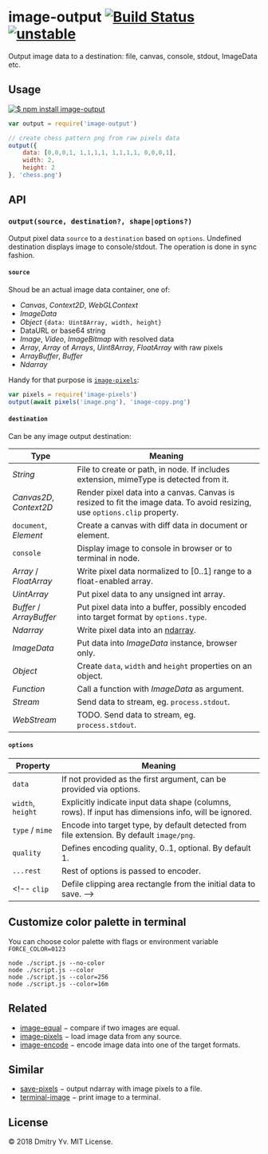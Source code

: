 # image-output [![Build Status](https://travis-ci.org/dy/image-output.svg?branch=master)](https://travis-ci.org/dy/image-output) [![unstable](https://img.shields.io/badge/stability-unstable-green.svg)](http://github.com/badges/stability-badges)

Output image data to a destination: file, canvas, console, stdout, ImageData etc.

## Usage

[![$ npm install image-output](http://nodei.co/npm/image-output.png?mini=true)](http://npmjs.org/package/image-output)

```js
var output = require('image-output')

// create chess pattern png from raw pixels data
output({
	data: [0,0,0,1, 1,1,1,1, 1,1,1,1, 0,0,0,1],
	width: 2,
	height: 2
}, 'chess.png')
```

## API

### `output(source, destination?, shape|options?)`

Output pixel data `source` to a `destination` based on `options`. Undefined destination displays image to console/stdout. The operation is done in sync fashion.

#### `source`

Shoud be an actual image data container, one of:

* _Canvas_, _Context2D_, _WebGLContext_
* _ImageData_
* _Object_ `{data: Uint8Array, width, height}`
* DataURL or base64 string
* _Image_, _Video_, _ImageBitmap_ with resolved data
* _Array_, _Array_ of _Arrays_, _Uint8Array_, _FloatArray_ with raw pixels
* _ArrayBuffer_, _Buffer_
* _Ndarray_

Handy for that purpose is [`image-pixels`](https://ghub.io/image-pixels):

```js
var pixels = require('image-pixels')
output(await pixels('image.png'), 'image-copy.png')
```

#### `destination`

Can be any image output destination:

Type | Meaning
---|---
_String_ | File to create or path, in node. If includes extension, mimeType is detected from it.
_Canvas2D_, _Context2D_ | Render pixel data into a canvas. Canvas is resized to fit the image data. To avoid resizing, use `options.clip` property.
`document`, _Element_ | Create a canvas with diff data in document or element.
`console` | Display image to console in browser or to terminal in node.
_Array_ / _FloatArray_ | Write pixel data normalized to [0..1] range to a float-enabled array.
_UintArray_ | Put pixel data to any unsigned int array.
_Buffer_ / _ArrayBuffer_ | Put pixel data into a buffer, possibly encoded into target format by `options.type`.
_Ndarray_ | Write pixel data into an [ndarray](https://ghub.io/ndarray).
_ImageData_ | Put data into _ImageData_ instance, browser only.
_Object_ | Create `data`, `width` and `height` properties on an object.
_Function_ | Call a function with _ImageData_ as argument.
_Stream_ | Send data to stream, eg. `process.stdout`.
_WebStream_ | TODO. Send data to stream, eg. `process.stdout`.

#### `options`

Property | Meaning
---|---
`data` | If not provided as the first argument, can be provided via options.
`width`, `height` | Explicitly indicate input data shape (columns, rows). If input has dimensions info, will be ignored.
`type` / `mime` | Encode into target type, by default detected from file extension. By default `image/png`.
`quality` | Defines encoding quality, 0..1, optional. By default 1.
`...rest` | Rest of options is passed to encoder.
<!-- `clip` | Defile clipping area rectangle from the initial data to save. -->

## Customize color palette in terminal

You can choose color palette with flags or environment variable `FORCE_COLOR=0123`
```
node ./script.js --no-color
node ./script.js --color
node ./script.js --color=256
node ./script.js --color=16m
```

## Related

* [image-equal](https://ghub.io/image-equal) − compare if two images are equal.
* [image-pixels](https://ghub.io/image-pixels) − load image data from any source.
* [image-encode](https://ghub.io/image-encode) − encode image data into one of the target formats.

## Similar

* [save-pixels](https://ghub.io/save-pixels) − output ndarray with image pixels to a file.
* [terminal-image](https://ghub.io/terminal-image) − print image to a terminal.

## License

© 2018 Dmitry Yv. MIT License.
